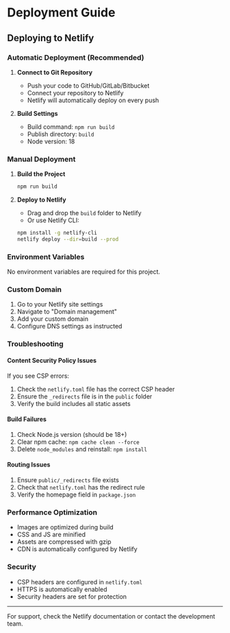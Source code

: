 # Deployment Guide

## Deploying to Netlify

### Automatic Deployment (Recommended)

1. **Connect to Git Repository**

   - Push your code to GitHub/GitLab/Bitbucket
   - Connect your repository to Netlify
   - Netlify will automatically deploy on every push

2. **Build Settings**
   - Build command: `npm run build`
   - Publish directory: `build`
   - Node version: 18

### Manual Deployment

1. **Build the Project**

   ```bash
   npm run build
   ```

2. **Deploy to Netlify**
   - Drag and drop the `build` folder to Netlify
   - Or use Netlify CLI:
   ```bash
   npm install -g netlify-cli
   netlify deploy --dir=build --prod
   ```

### Environment Variables

No environment variables are required for this project.

### Custom Domain

1. Go to your Netlify site settings
2. Navigate to "Domain management"
3. Add your custom domain
4. Configure DNS settings as instructed

### Troubleshooting

#### Content Security Policy Issues

If you see CSP errors:

1. Check the `netlify.toml` file has the correct CSP header
2. Ensure the `_redirects` file is in the `public` folder
3. Verify the build includes all static assets

#### Build Failures

1. Check Node.js version (should be 18+)
2. Clear npm cache: `npm cache clean --force`
3. Delete `node_modules` and reinstall: `npm install`

#### Routing Issues

1. Ensure `public/_redirects` file exists
2. Check that `netlify.toml` has the redirect rule
3. Verify the homepage field in `package.json`

### Performance Optimization

- Images are optimized during build
- CSS and JS are minified
- Assets are compressed with gzip
- CDN is automatically configured by Netlify

### Security

- CSP headers are configured in `netlify.toml`
- HTTPS is automatically enabled
- Security headers are set for protection

---

For support, check the Netlify documentation or contact the development team.
